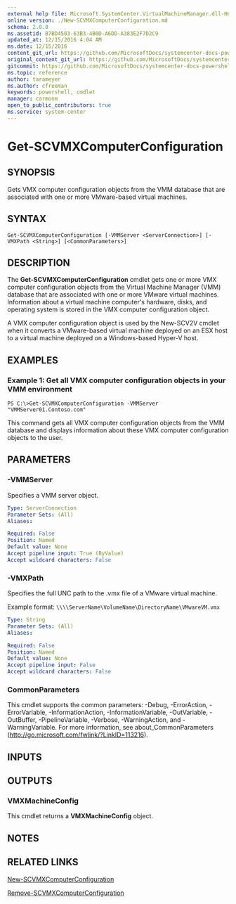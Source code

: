 ```yaml
---
external help file: Microsoft.SystemCenter.VirtualMachineManager.dll-Help.xml
online version: ./New-SCVMXComputerConfiguration.md
schema: 2.0.0
ms.assetid: B7BD4503-63B3-4B0D-A6DD-A383E2F7D2C9
updated_at: 12/15/2016 4:04 AM
ms.date: 12/15/2016
content_git_url: https://github.com/MicrosoftDocs/systemcenter-docs-powershell/blob/master/systemcenter-cmdlets/SystemCenter2016/VirtualMachineManager/vlatest/Get-SCVMXComputerConfiguration.md
original_content_git_url: https://github.com/MicrosoftDocs/systemcenter-docs-powershell/blob/master/systemcenter-cmdlets/SystemCenter2016/VirtualMachineManager/vlatest/Get-SCVMXComputerConfiguration.md
gitcommit: https://github.com/MicrosoftDocs/systemcenter-docs-powershell/blob/7df4508c7b907a214e6a8eca76037b06065ef078/systemcenter-cmdlets/SystemCenter2016/VirtualMachineManager/vlatest/Get-SCVMXComputerConfiguration.md
ms.topic: reference
author: tarameyer
ms.author: cfreeman
keywords: powershell, cmdlet
manager: carmonm
open_to_public_contributors: true
ms.service: system-center
---
```


# Get-SCVMXComputerConfiguration

## SYNOPSIS
Gets VMX computer configuration objects from the VMM database that are associated with one or more VMware-based virtual machines.

## SYNTAX

```
Get-SCVMXComputerConfiguration [-VMMServer <ServerConnection>] [-VMXPath <String>] [<CommonParameters>]
```

## DESCRIPTION
The **Get-SCVMXComputerConfiguration** cmdlet gets one or more VMX computer configuration objects from the Virtual Machine Manager (VMM) database that are associated with one or more VMware virtual machines.
Information about a virtual machine computer's hardware, disks, and operating system is stored in the VMX computer configuration object.

A VMX computer configuration object is used by the New-SCV2V cmdlet when it converts a VMware-based virtual machine deployed on an ESX host to a virtual machine deployed on a Windows-based Hyper-V host.

## EXAMPLES

### Example 1: Get all VMX computer configuration objects in your VMM environment
```
PS C:\>Get-SCVMXComputerConfiguration -VMMServer "VMMServer01.Contoso.com"
```

This command gets all VMX computer configuration objects from the VMM database and displays information about these VMX computer configuration objects to the user.

## PARAMETERS

### -VMMServer
Specifies a VMM server object.

```yaml
Type: ServerConnection
Parameter Sets: (All)
Aliases: 

Required: False
Position: Named
Default value: None
Accept pipeline input: True (ByValue)
Accept wildcard characters: False
```

### -VMXPath
Specifies the full UNC path to the .vmx file of a VMware virtual machine. 



Example format: `\\\\ServerName\VolumeName\DirectoryName\VMwareVM.vmx`

```yaml
Type: String
Parameter Sets: (All)
Aliases: 

Required: False
Position: Named
Default value: None
Accept pipeline input: False
Accept wildcard characters: False
```

### CommonParameters
This cmdlet supports the common parameters: -Debug, -ErrorAction, -ErrorVariable, -InformationAction, -InformationVariable, -OutVariable, -OutBuffer, -PipelineVariable, -Verbose, -WarningAction, and -WarningVariable. For more information, see about_CommonParameters (http://go.microsoft.com/fwlink/?LinkID=113216).

## INPUTS

## OUTPUTS

### VMXMachineConfig
This cmdlet returns a **VMXMachineConfig** object.

## NOTES

## RELATED LINKS

[New-SCVMXComputerConfiguration](xref:SystemCenter2016/VirtualMachineManager/vlatest/New-SCVMXComputerConfiguration.md)

[Remove-SCVMXComputerConfiguration](xref:SystemCenter2016/VirtualMachineManager/vlatest/Remove-SCVMXComputerConfiguration.md)

